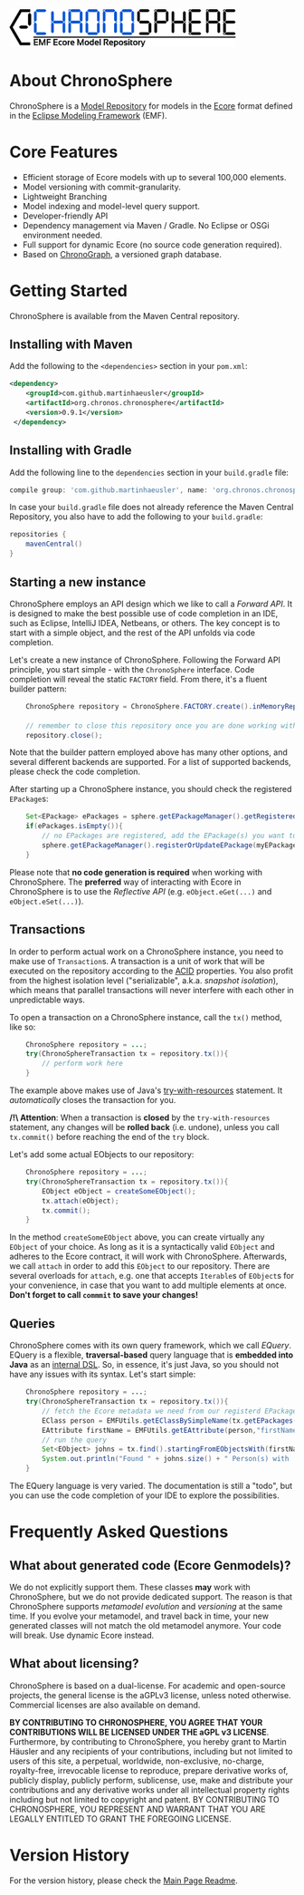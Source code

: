 <img src="https://github.com/MartinHaeusler/chronos/blob/master/readmeResources/logo_chronosphere.png" width="400">

About ChronoSphere
==================

ChronoSphere is a [Model Repository](https://www.researchgate.net/profile/Juri_Rocco/publication/275637197_Collaborative_Repositories_in_Model-Driven_Engineering_Software_Technology/links/5540a98c0cf2320416ed0fd2.pdf) for models in the [Ecore](https://wiki.eclipse.org/Ecore) format defined in the [Eclipse Modeling Framework](http://www.eclipse.org/modeling/emf/) (EMF).

Core Features
=============

* Efficient storage of Ecore models with up to several 100,000 elements.
* Model versioning with commit-granularity.
* Lightweight Branching
* Model indexing and model-level query support.
* Developer-friendly API
* Dependency management via Maven / Gradle. No Eclipse or OSGi environment needed.
* Full support for dynamic Ecore (no source code generation required).
* Based on [ChronoGraph](https://github.com/MartinHaeusler/chronos/tree/master/org.chronos.chronograph), a versioned graph database.


Getting Started
===============

ChronoSphere is available from the Maven Central repository.

## Installing with Maven
Add the following to the `<dependencies>` section in your `pom.xml`:

```xml
<dependency>
  	<groupId>com.github.martinhaeusler</groupId>
  	<artifactId>org.chronos.chronosphere</artifactId>
  	<version>0.9.1</version>
 </dependency>
```

## Installing with Gradle
Add the following line to the `dependencies` section in your `build.gradle` file:

```groovy
compile group: 'com.github.martinhaeusler', name: 'org.chronos.chronosphere', version: '0.9.1'
```

In case your `build.gradle` file does not already reference the Maven Central Repository, you also have to add the following to your `build.gradle`:

```groovy
repositories {
    mavenCentral()
}
```
## Starting a new instance

ChronoSphere employs an API design which we like to call a *Forward API*. It is designed to make the best possible use of code completion in an IDE, such as Eclipse, IntelliJ IDEA, Netbeans, or others. The key concept is to start with a simple object, and the rest of the API unfolds via code completion.

Let's create a new instance of ChronoSphere. Following the Forward API principle, you start simple - with the `ChronoSphere` interface. Code completion will reveal the static `FACTORY` field. From there, it's a fluent builder pattern:
   
```java
    ChronoSphere repository = ChronoSphere.FACTORY.create().inMemoryRepository().build();
    
    // remember to close this repository once you are done working with it.
    repository.close();
```

Note that the builder pattern employed above has many other options, and several different backends are supported. For a list of supported backends, please check the code completion.

After starting up a ChronoSphere instance, you should check the registered `EPackage`s:

```java
    Set<EPackage> ePackages = sphere.getEPackageManager().getRegisteredEPackages();
    if(ePackages.isEmpty()){
        // no EPackages are registered, add the EPackage(s) you want to work with.
        sphere.getEPackageManager().registerOrUpdateEPackage(myEPackage);
    }
```

Please note that **no code generation is required** when working with ChronoSphere. The **preferred** way of interacting with Ecore in ChronoSphere is to use the *Reflective API* (e.g. `eObject.eGet(...)` and `eObject.eSet(...)`).

## Transactions

In order to perform actual work on a ChronoSphere instance, you need to make use of `Transaction`s. A transaction is a unit of work that will be executed on the repository according to the [ACID](https://en.wikipedia.org/wiki/ACID) properties. You also profit from the highest isolation level ("serializable", a.k.a. *snapshot isolation*), which means that parallel transactions will never interfere with each other in unpredictable ways.

To open a transaction on a ChronoSphere instance, call the `tx()` method, like so:

```java
    ChronoSphere repository = ...;
    try(ChronoSphereTransaction tx = repository.tx()){
        // perform work here
    }
```

The example above makes use of Java's [try-with-resources](https://docs.oracle.com/javase/tutorial/essential/exceptions/tryResourceClose.html) statement. It *automatically* closes the transaction for you. 

**/!\ Attention**: When a transaction is **closed** by the `try-with-resources` statement, any changes will be **rolled back** (i.e. undone), unless you call `tx.commit()` before reaching the end of the `try` block.

Let's add some actual EObjects to our repository:

```java
    ChronoSphere repository = ...;
    try(ChronoSphereTransaction tx = repository.tx()){
        EObject eObject = createSomeEObject();
        tx.attach(eObject);
        tx.commit();
    }
```

In the method `createSomeEObject` above, you can create virtually any `EObject` of your choice. As long as it is a syntactically valid `EObject` and adheres to the Ecore contract, it will work with ChronoSphere. Afterwards, we call `attach` in order to add this `EObject` to our repository. There are several overloads for `attach`, e.g. one that accepts `Iterable`s of `EObject`s for your convenience, in case that you want to add multiple elements at once. **Don't forget to call `commmit` to save your changes!**


## Queries
ChronoSphere comes with its own query framework, which we call *EQuery*. EQuery is a flexible, **traversal-based** query language that is **embedded into Java** as an [internal DSL](https://martinfowler.com/bliki/InternalDslStyle.html). So, in essence, it's just Java, so you should not have any issues with its syntax. Let's start simple:

```java
    ChronoSphere repository = ...;
    try(ChronoSphereTransaction tx = repository.tx()){
        // fetch the Ecore metadata we need from our registerd EPackage
        EClass person = EMFUtils.getEClassBySimpleName(tx.getEPackages(), "Person");
        EAttribute firstName = EMFUtils.getEAttribute(person,"firstName");
        // run the query
        Set<EObject> johns = tx.find().startingFromEObjectsWith(firstName, "John").toSet();
        System.out.println("Found " + johns.size() + " Person(s) with 'firstName' equal to 'John'");
    }
```

The EQuery language is very varied. The documentation is still a "todo", but you can use the code completion of your IDE to explore the possibilities.

Frequently Asked Questions
==========================

## What about generated code (Ecore Genmodels)?
We do not explicitly support them. These classes **may** work with ChronoSphere, but we do not provide dedicated support. The reason is that ChronoSphere supports *metamodel evolution* and *versioning* at the same time. If you evolve your metamodel, and travel back in time, your new generated classes will not match the old metamodel anymore. Your code will break. Use dynamic Ecore instead.

## What about licensing?
ChronoSphere is based on a dual-license. For academic and open-source projects, the general license is the aGPLv3 license, unless noted otherwise. Commercial licenses are also available on demand.

**BY CONTRIBUTING TO CHRONOSPHERE, YOU AGREE THAT YOUR CONTRIBUTIONS WILL BE LICENSED UNDER THE aGPL v3 LICENSE**. Furthermore, by contributing to ChronoSphere, you hereby grant to Martin Häusler and any recipients of your contributions, including but not limited to users of this site, a perpetual, worldwide, non-exclusive, no-charge, royalty-free, irrevocable license to reproduce, prepare derivative works of, publicly display, publicly perform, sublicense, use, make and distribute your contributions and any derivative works under all intellectual property rights including but not limited to copyright and patent. BY CONTRIBUTING TO CHRONOSPHERE, YOU REPRESENT AND WARRANT THAT YOU ARE LEGALLY ENTITLED TO GRANT THE FOREGOING LICENSE.


Version History
===============

For the version history, please check the [Main Page Readme](https://github.com/MartinHaeusler/chronos).
